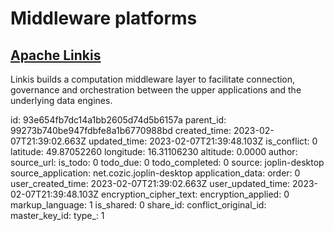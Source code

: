 

# Middleware platforms

## [**Apache Linkis**](https://linkis.apache.org/)
Linkis builds a computation middleware layer to facilitate connection, governance and orchestration between the upper applications and the underlying data engines.



id: 93e654fb7dc14a1bb2605d74d5b6157a
parent_id: 99273b740be947fdbfe8a1b6770988bd
created_time: 2023-02-07T21:39:02.663Z
updated_time: 2023-02-07T21:39:48.103Z
is_conflict: 0
latitude: 49.87052260
longitude: 16.31106230
altitude: 0.0000
author: 
source_url: 
is_todo: 0
todo_due: 0
todo_completed: 0
source: joplin-desktop
source_application: net.cozic.joplin-desktop
application_data: 
order: 0
user_created_time: 2023-02-07T21:39:02.663Z
user_updated_time: 2023-02-07T21:39:48.103Z
encryption_cipher_text: 
encryption_applied: 0
markup_language: 1
is_shared: 0
share_id: 
conflict_original_id: 
master_key_id: 
type_: 1